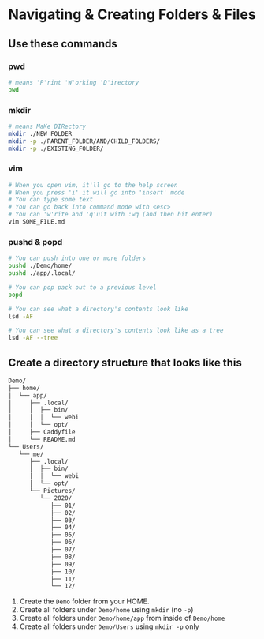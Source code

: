 # Navigating & Creating Folders & Files

## Use these commands

### pwd

```bash
# means 'P'rint 'W'orking 'D'irectory
pwd
```

### mkdir

```bash
# means MaKe DIRectory
mkdir ./NEW_FOLDER
mkdir -p ./PARENT_FOLDER/AND/CHILD_FOLDERS/
mkdir -p ./EXISTING_FOLDER/
```

### vim

```bash
# When you open vim, it'll go to the help screen
# When you press 'i' it will go into 'insert' mode
# You can type some text
# You can go back into command mode with <esc>
# You can 'w'rite and 'q'uit with :wq (and then hit enter)
vim SOME_FILE.md
```

### pushd & popd

```bash
# You can push into one or more folders
pushd ./Demo/home/
pushd ./app/.local/

# You can pop pack out to a previous level
popd

# You can see what a directory's contents look like
lsd -AF

# You can see what a directory's contents look like as a tree
lsd -AF --tree
```

## Create a directory structure that looks like this

```txt
Demo/
├── home/
│  └── app/
│     ├── .local/
│     │  ├── bin/
│     │  │  └── webi
│     │  └── opt/
│     ├── Caddyfile
│     └── README.md
└── Users/
   └── me/
      ├── .local/
      │  ├── bin/
      │  │  └── webi
      │  └── opt/
      └── Pictures/
         └── 2020/
            ├── 01/
            ├── 02/
            ├── 03/
            ├── 04/
            ├── 05/
            ├── 06/
            ├── 07/
            ├── 08/
            ├── 09/
            ├── 10/
            ├── 11/
            └── 12/
```

1. Create the `Demo` folder from your HOME.
2. Create all folders under `Demo/home` using `mkdir` (no `-p`)
3. Create all folders under `Demo/home/app` from inside of `Demo/home`
4. Create all folders under `Demo/Users` using `mkdir -p` only

